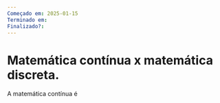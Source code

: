 ```yaml
---
Começado em: 2025-01-15
Terminado em: 
Finalizado?:
---
```

# Matemática contínua x matemática discreta.

A matemática contínua é 